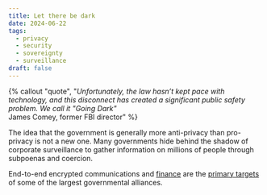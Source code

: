 ```yaml
---
title: Let there be dark
date: 2024-06-22
tags:
  - privacy
  - security
  - sovereignty
  - surveillance
draft: false
---
```

{% callout "quote", "*Unfortunately, the law hasn’t kept pace with technology, and this disconnect has created a significant public safety problem. We call it "Going Dark"*<br>James Comey, former FBI director" %}

The idea that the government is generally more anti-privacy than pro-privacy is not a new one. Many governments hide behind the shadow of corporate surveillance to gather information on millions of people through subpoenas and coercion.

End-to-end encrypted communications and [finance](/archive/2024/the-bitcoiners-were-wrong) are the [primary targets](/archive/2024/chat-control-enriches-surveillance-state/) of some of the largest governmental alliances.